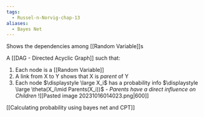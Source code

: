 ```yaml
---
tags:
  - Russel-n-Norvig-chap-13
aliases:
  - Bayes Net
---
```

Shows the dependencies among [[Random Variable]]s

A [[DAG - Directed Acyclic Graph]] such that:
1. Each node is a [[Random Variable]]
2. A link from X to Y shows that X is *parent* of Y
3. Each node $\displaystyle \large X_i$ has a probability info $\displaystyle \large \theta(X_i\mid Parents(X_i))$ - *Parents have a direct influence on Children*
![[Pasted image 20231016014023.png|600]]

[[Calculating probability using bayes net and CPT]]
